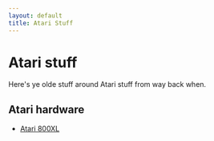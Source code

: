 ```yaml
---
layout: default
title: Atari Stuff
---
```


# Atari stuff

Here's ye olde stuff around Atari stuff from way back when.

## Atari hardware

 * [Atari 800XL](atari/800xl.md)

